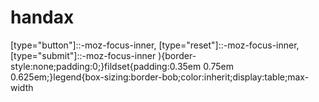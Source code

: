 # handax
 [type="button"]::-moz-focus-inner,           [type="reset"]::-moz-focus-inner,           [type="submit"]::-moz-focus-inner         ){border-style:none;padding:0;}fildset{padding:0.35em 0.75em 0.625em;}legend{box-sizing:border-bob;color:inherit;display:table;max-width
